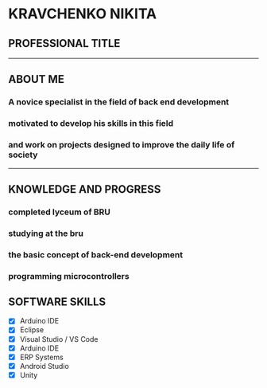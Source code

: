 # KRAVCHENKO NIKITA
## PROFESSIONAL TITLE
***
## ABOUT ME
### A novice specialist in the field of back end development
### motivated to develop his skills in this field
### and work on projects designed to improve the daily life of society
***
## KNOWLEDGE AND PROGRESS
### completed lyceum of BRU
### studying at the bru
### the basic concept of back-end development
### programming microcontrollers
## SOFTWARE SKILLS
- [x] Arduino IDE
- [x] Eclipse
- [x] Visual Studio / VS Code
- [x] Arduino IDE
- [x] ERP Systems
- [x] Android Studio
- [x] Unity
